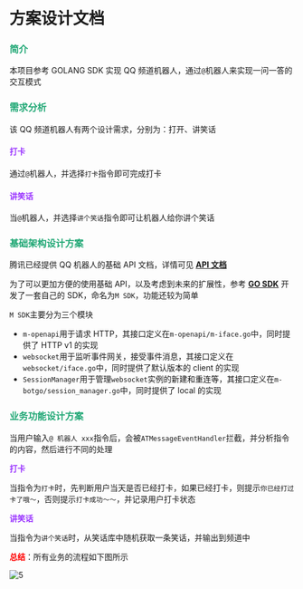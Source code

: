 # 方案设计文档

### <font color=#1FA774>简介</font>

本项目参考 GOLANG SDK 实现 QQ 频道机器人，通过`@`机器人来实现一问一答的交互模式

### <font color=#1FA774>需求分析</font>

该 QQ 频道机器人有两个设计需求，分别为：打开、讲笑话

#### <font color=#9933FF>打卡</font>

通过`@`机器人，并选择`打卡`指令即可完成打卡

#### <font color=#9933FF>讲笑话</font>

当`@`机器人，并选择`讲个笑话`指令即可让机器人给你讲个笑话

### <font color=#1FA774>基础架构设计方案</font>

腾讯已经提供 QQ 机器人的基础 API 文档，详情可见 **[API 文档](https://bot.q.qq.com/wiki/develop/api/)**

为了可以更加方便的使用基础 API，以及考虑到未来的扩展性，参考 **[GO SDK](https://bot.q.qq.com/wiki/develop/gosdk/)** 开发了一套自己的 SDK，命名为`M SDK`，功能还较为简单

`M SDK`主要分为三个模块

- `m-openapi`用于请求 HTTP，其接口定义在`m-openapi/m-iface.go`中，同时提供了 HTTP v1 的实现
- `websocket`用于监听事件网关，接受事件消息，其接口定义在`websocket/iface.go`中，同时提供了默认版本的 client 的实现
- `SessionManager`用于管理`websocket`实例的新建和重连等，其接口定义在`m-botgo/session_manager.go`中，同时提供了 local 的实现

### <font color=#1FA774>业务功能设计方案</font>

当用户输入`@ 机器人 xxx`指令后，会被`ATMessageEventHandler`拦截，并分析指令的内容，然后进行不同的处理

**<font color=#9933FF>打卡</font>**

当指令为`打卡`时，先判断用户当天是否已经打卡，如果已经打卡，则提示`你已经打过卡了哦～`，否则提示`打卡成功～～`，并记录用户打卡状态

**<font color=#9933FF>讲笑话</font>**

当指令为`讲个笑话`时，从笑话库中随机获取一条笑话，并输出到频道中

**<font color='red'>总结</font>**：所有业务的流程如下图所示

![5](https://cdn.jsdelivr.net/gh/LFool/new-image-hosting@master/20230916/0415251694808925OVOEEV5.svg)